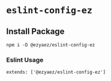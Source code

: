 # `eslint-config-ez`


## Install Package
```
npm i -D @ezyaez/eslint-config-ez
```

### Eslint Usage
```
extends: ['@ezyaez/eslint-config-ez']
```